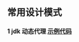 ## 常用设计模式
#### 1 jdk 动态代理 [示例代码](https://github.com/monkSweeping/design-Pattern/tree/master/proxy-pattern/src) 
